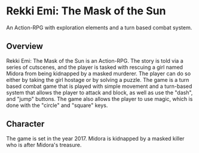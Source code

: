 # Rekki Emi: The Mask of the Sun

An Action-RPG with exploration elements and a turn based combat system.

## Overview

Rekki Emi: The Mask of the Sun is an Action-RPG. The story is told via a series of cutscenes, and the player is tasked with rescuing a girl named Midora from being kidnapped by a masked murderer. The player can do so either by taking the girl hostage or by solving a puzzle. The game is a turn based combat game that is played with simple movement and a turn-based system that allows the player to attack and block, as well as use the "dash", and "jump" buttons. The game also allows the player to use magic, which is done with the "circle" and "square" keys.   
  
  
  

## Character

The game is set in the year 2017. Midora is kidnapped by a masked killer who is after Midora's treasure.

###